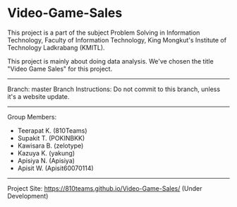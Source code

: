 # Video-Game-Sales
This project is a part of the subject Problem Solving in Information Technology, Faculty of Information Technology, King Mongkut's Institute of Technology Ladkrabang (KMITL).

This project is mainly about doing data analysis. We've chosen the title "Video Game Sales" for this project.

___

Branch: master
Branch Instructions: Do not commit to this branch, unless it's a website update.

___

Group Members:
- Teerapat K. (810Teams)
- Supakit T. (POKINBKK)
- Kawisara B. (zelotype)
- Kazuya K. (yakung)
- Apisiya N. (Apisiya)
- Apisit W. (Apisit60070114)

___

Project Site: https://810teams.github.io/Video-Game-Sales/ (Under Development)
